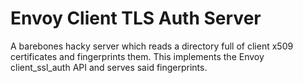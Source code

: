 # Envoy Client TLS Auth Server

A barebones hacky server which reads a directory full of client x509
certificates and fingerprints them. This implements the Envoy client_ssl_auth
API and serves said fingerprints.
